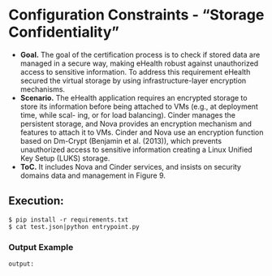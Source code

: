 # Configuration Constraints - “Storage Confidentiality”


* **Goal.** The goal of the certification process is to check if stored data are managed in a secure way, making eHealth robust against unauthorized access to sensitive information. To address this requirement eHealth secured the virtual storage by using infrastructure-layer encryption mechanisms.
* **Scenario.** The eHealth application requires an encrypted storage to store its information before being attached to VMs (e.g., at deployment time, while scal- ing, or for load balancing). Cinder manages the persistent storage, and Nova provides an encryption mechanism and features to attach it to VMs. Cinder and Nova use an encryption function based on Dm-Crypt (Benjamin et al. (2013)), which prevents unauthorized access to sensitive information creating a Linux Unified Key Setup (LUKS) storage.
* **ToC.** It includes Nova and Cinder services, and insists on security domains data and management in Figure 9.

## Execution:

```
$ pip install -r requirements.txt
$ cat test.json|python entrypoint.py
```

### Output Example


```output:```